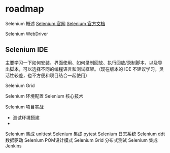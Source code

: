 #  roadmap

Selenium 概述
[Selenium 官网](https://www.selenium.dev/)
[Selenium 官方文档](https://www.selenium.dev/documentation/en/)

Selenium WebDriver

## Selenium IDE

主要学习一下如何安装、界面使用、如何录制回放、执行回放/录制脚本，以及导出脚本，可以选择不同的编程语言和测试框架。（现在版本的 IDE 不建议学习，灵活性较差，也不方便和项目结合一起使用）

Selenium Grid

Selenium 环境配置
Selenium 核心技术

Selenium 项目实战

- 测试环境搭建
- 

Selenium 集成 unittest
Selenium 集成 pytest
Selenium 日志系统
Selenium ddt数据驱动
Selenium POM设计模式
Selenium Grid 分布式测试
Selenium 集成 Jenkins
